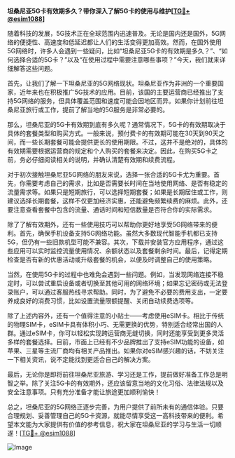 **坦桑尼亚5G卡有效期多久？带你深入了解5G卡的使用与维护[[TG💪+ @esim1088](https://t.me/s/esim1088)]**

随着科技的发展，5G技术正在全球范围内迅速普及。无论是国内还是国外，5G网络的便捷性、高速度和低延迟都让人们的生活变得更加高效。然而，在国外使用5G网络时，许多人会遇到一些疑问，比如“坦桑尼亚5G卡的有效期是多久？”、“如何选择合适的5G卡？”以及“在使用过程中需要注意哪些事项？”今天，我们就来详细解答这些问题。

首先，让我们了解一下坦桑尼亚的5G网络现状。坦桑尼亚作为非洲的一个重要国家，近年来也在积极推广5G技术的应用。目前，该国的主要运营商已经推出了支持5G网络的服务，但具体覆盖范围和速度可能会因地区而异。如果你计划前往坦桑尼亚旅行或工作，提前了解当地的5G服务是非常必要的。

那么，坦桑尼亚的5G卡有效期到底有多久呢？通常情况下，5G卡的有效期取决于具体的套餐类型和购买方式。一般来说，预付费卡的有效期可能在30天到90天之间，而一些长期套餐可能会提供更长的使用期限。不过，这并不是绝对的，具体的有效期需要根据运营商的规定和个人购买的套餐来决定。因此，在购买5G卡之前，务必仔细阅读相关的说明，并确认清楚有效期和续费流程。

对于初次接触坦桑尼亚5G网络的朋友来说，选择一张合适的5G卡尤为重要。首先，你需要考虑自己的需求，比如是否需要长时间在当地使用网络、是否有稳定的流量需求等。如果只是短期旅行，可以选择短期套餐；如果是长期居住或工作，则建议选择长期套餐，这样不仅更加经济实惠，还能避免频繁续费的麻烦。此外，还要注意查看套餐中包含的流量、通话时间和短信数量是否符合你的实际需求。

除了了解有效期外，还有一些使用技巧可以帮助你更好地享受5G网络带来的便利。首先，确保手机设备支持5G网络功能。虽然大多数现代智能手机都已支持5G，但仍有一些旧款机型可能不兼容。其次，下载并安装官方应用程序，通过这些应用可以实时监控流量使用情况、余额状态以及套餐剩余时间。最后，记得定期检查是否有新的优惠活动或升级套餐的机会，以便及时调整自己的使用策略。

当然，在使用5G卡的过程中也难免会遇到一些问题。例如，当发现网络连接不稳定时，可以尝试重启设备或者切换至其他可用的网络环境；如果忘记密码或无法登录账户，可以通过客服热线寻求帮助。同时，为了避免不必要的费用支出，一定要养成良好的消费习惯，比如设置流量限额提醒、关闭自动续费选项等。

除了上述内容外，还有一个值得注意的小贴士——考虑使用eSIM卡。相比于传统的物理SIM卡，eSIM卡具有体积小巧、无需更换的优势，特别适合经常出国的人群。通过eSIM卡，你可以轻松实现跨运营商无缝切换，同时还能享受到更多灵活多样的套餐选择。目前，市面上已经有不少品牌推出了支持eSIM功能的设备，如苹果、三星等主流厂商均有相关产品推出。如果你对eSIM感兴趣的话，不妨关注一下相关资讯，说不定能找到更适合自己的解决方案。

最后，无论你是即将前往坦桑尼亚旅游、学习还是工作，提前做好准备工作总是明智之举。除了关注5G卡的有效期外，还应该留意当地的文化习俗、法律法规以及安全注意事项。只有充分准备才能让旅途更加顺利愉快！

总之，坦桑尼亚的5G网络正逐步完善，为用户提供了前所未有的通信体验。只要合理规划、妥善管理自己的5G卡资源，就能尽情享受这一高科技带来的便利。希望本文能为大家提供有价值的参考信息，祝大家在坦桑尼亚的学习与生活一切顺遂！[[TG💪+ @esim1088](https://t.me/s/esim1088)] 

![Image](https://i.postimg.cc/4NQfJmqS/Snipaste-2025-05-13-00-14-12.png)